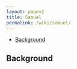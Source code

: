 ```yaml
---
layout: pagev2
title: Samuel
permalink: /wiki/samuel/
---
```

- [Background](#background)

## Background

